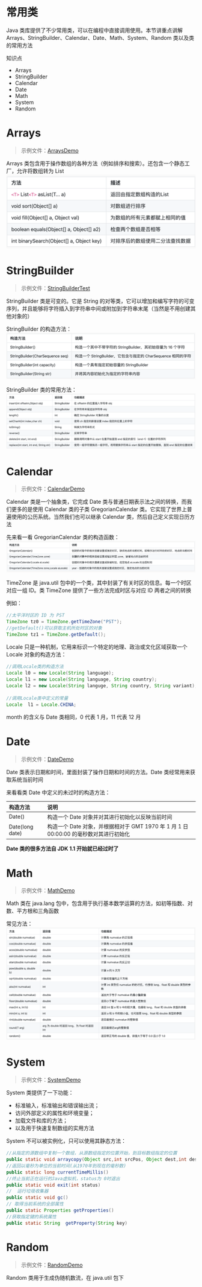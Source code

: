 # 常用类

Java 类库提供了不少常用类，可以在编程中直接调用使用。本节讲重点讲解 Arrays、StringBuilder、Calendar、Date、Math、System、Random 类以及类的常用方法

知识点

- Arrays
- StringBuilder
- Calendar
- Date
- Math
- System
- Random

# Arrays

> 示例文件：[ArraysDemo](./day25/ArraysDemo.java)

Arrays 类包含用于操作数组的各种方法（例如排序和搜索）。还包含一个静态工厂，允许将数组转为 List
![Arrays常用方法](../img/Arrays常用方法.png)

# StringBuilder

> 示例文件：[StringBuilderTest](./day26/StringBuilderTest.java)

StringBuilder 类是可变的。它是 String 的对等类，它可以增加和编写字符的可变序列，并且能够将字符插入到字符串中间或附加到字符串末尾（当然是不用创建其他对象的）

StringBuilder 的构造方法：
![StringBuilder构造方法](../img/StringBuilder构造方法.png)

StringBuilder 类的常用方法：
![StringBuilder常用方法](../img/StringBuilder常用方法.png)

# Calendar

> 示例文件：[CalendarDemo](./day27/CalendarDemo.java)

Calendar 类是一个抽象类，它完成 Date 类与普通日期表示法之间的转换，而我们更多的是使用 Calendar 类的子类 GregorianCalendar 类。它实现了世界上普遍使用的公历系统。当然我们也可以继承 Calendar 类，然后自己定义实现日历方法

先来看一看 GregorianCalendar 类的构造函数：
![GregorianCalendar构造方法](../img/GregorianCalendar构造方法.png)

TimeZone 是 java.util 包中的一个类，其中封装了有关时区的信息。每一个时区对应一组 ID。类 TimeZone 提供了一些方法完成时区与对应 ID 两者之间的转换

例如：

```java
//太平洋时区的 ID 为 PST
TimeZone tz0 = TimeZone.getTimeZone("PST");
//getDefault()可以获取主机所处时区的对象
TimeZone tz1 = TimeZone.getDefault();
```

Locale 只是一种机制，它用来标识一个特定的地理、政治或文化区域获取一个 Locale 对象的构造方法：

```java
//调用Locale类的构造方法
Locale l0 = new Locale(String language);
Locale l1 = new Locale(String language, String country);
Locale l2 = new Locale(String languge, String country, String variant);

//调用Locale类中定义的常量
Locale  l1 = Locale.CHINA;
```

month 的含义与 Date 类相同，0 代表 1 月，11 代表 12 月

# Date

> 示例文件：[DateDemo](./day28/DateDemo.java)

Date 类表示日期和时间，里面封装了操作日期和时间的方法。Date 类经常用来获取系统当前时间

来看看类 Date 中定义的未过时的构造方法：

| 构造方法            | 说明                                                          |
| :-------------- | :---------------------------------------------------------- |
| Date()          | 构造一个 Date 对象并对其进行初始化以反映当前时间                                 |
| Date(long date) | 构造一个 Date 对象，并根据相对于 GMT 1970 年 1 月 1 日 00:00:00 的毫秒数对其进行初始化 |

**Date 类的很多方法自 JDK 1.1 开始就已经过时了**

# Math

> 示例文件：[MathDemo](./day29/MathDemo.java)

Math 类在 java.lang 包中，包含用于执行基本数学运算的方法，如初等指数、对数、平方根和三角函数

常见方法：
![Math常用方法](../img/Math常用方法.png)

# System

> 示例文件：[SystemDemo](./day30/SystemDemo.java)

System 类提供了一下功能：

- 标准输入，标准输出和错误输出流；
- 访问外部定义的属性和环境变量；
- 加载文件和库的方法；
- 以及用于快速复制数组的实用方法

System 不可以被实例化，只可以使用其静态方法：

```java
//从指定的源数组中复制一个数组，从源数组指定的位置开始，到目标数组指定的位置
public static void arraycopy(Object src,int srcPos, Object dest,int desPos,int length)
//返回以毫秒为单位的当前时间(从1970年到现在的毫秒数)
public static long currentTimeMillis()
//终止当前正在运行的Java虚拟机，status为 0时退出
public static void exit(int status)
//  运行垃圾收集器
public static void gc()
// 取得当前系统的全部属性
public static Properties getProperties()
//获取指定键的系统属性
public static String  getProperty(String key)
```

# Random

> 示例文件：[RandomDemo](./day31/RandomDemo.java)

Random 类用于生成伪随机数流，在 java.util 包下
